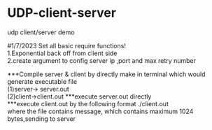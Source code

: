 # UDP-client-server
udp client/server demo

#1/7/2023 Set all basic require functions!  
1.Exponential back off from client side  
2.create argument to config server ip ,port and max retry number

***Compile server & client by directly make in terminal which would generate executable file  
  (1)server-> server.out  
  (2)client->client.out 
***execute server.out directly  
***execute client.out by the following format ./client.out <server ip address> <server port> <number of max retry>  
   where the file contains message, which contains maximum 1024 bytes,sending to server 
